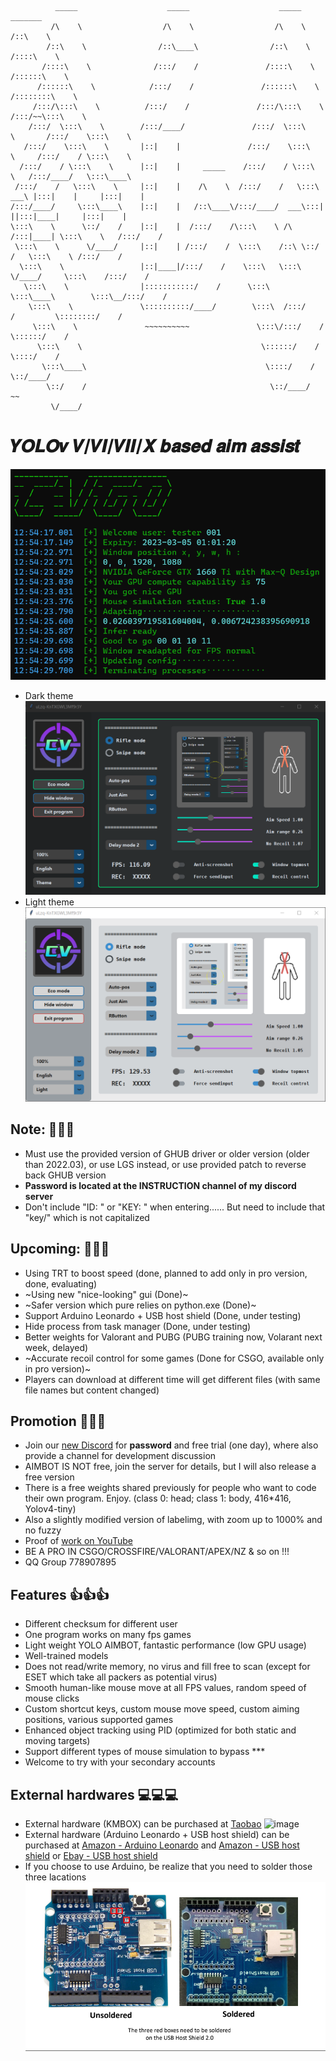 ```
          _____                    _____                    _____                   _______         
         /\    \                  /\    \                  /\    \                 /::\    \        
        /::\    \                /::\____\                /::\    \               /::::\    \       
       /::::\    \              /:::/    /               /::::\    \             /::::::\    \      
      /::::::\    \            /:::/    /               /::::::\    \           /::::::::\    \     
     /:::/\:::\    \          /:::/    /               /:::/\:::\    \         /:::/~~\:::\    \    
    /:::/  \:::\    \        /:::/____/               /:::/  \:::\    \       /:::/    \:::\    \   
   /:::/    \:::\    \       |::|    |               /:::/    \:::\    \     /:::/    / \:::\    \  
  /:::/    / \:::\    \      |::|    |     _____    /:::/    / \:::\    \   /:::/____/   \:::\____\ 
 /:::/    /   \:::\    \     |::|    |    /\    \  /:::/    /   \:::\ ___\ |:::|    |     |:::|    |
/:::/____/     \:::\____\    |::|    |   /::\____\/:::/____/  ___\:::|    ||:::|____|     |:::|    |
\:::\    \      \::/    /    |::|    |  /:::/    /\:::\    \ /\  /:::|____| \:::\    \   /:::/    / 
 \:::\    \      \/____/     |::|    | /:::/    /  \:::\    /::\ \::/    /   \:::\    \ /:::/    /  
  \:::\    \                 |::|____|/:::/    /    \:::\   \:::\ \/____/     \:::\    /:::/    /   
   \:::\    \                |:::::::::::/    /      \:::\   \:::\____\        \:::\__/:::/    /    
    \:::\    \               \::::::::::/____/        \:::\  /:::/    /         \::::::::/    /     
     \:::\    \               ~~~~~~~~~~               \:::\/:::/    /           \::::::/    /      
      \:::\    \                                        \::::::/    /             \::::/    /       
       \:::\____\                                        \::::/    /               \::/____/        
        \::/    /                                         \::/____/                 ~~              
         \/____/                                                                               
```
# 𝒀𝑶𝑳𝑶𝒗 𝑽/𝑽𝑰/𝑽𝑰𝑰/𝑿 𝒃𝒂𝒔𝒆𝒅 𝒂𝒊𝒎 𝒂𝒔𝒔𝒊𝒔𝒕
![image](Gui/cmd.png)
* Dark theme
![image](Gui/dark_theme.png)
* Light theme
![image](Gui/light_theme.png)

## Note: 📝📝📝
* Must use the provided version of GHUB driver or older version (older than 2022.03), or use LGS instead, or use provided patch to reverse back GHUB version
* **Password is located at the INSTRUCTION channel of my discord server**
* Don't include "ID: " or "KEY: " when entering...... But need to include that "key/" which is not capitalized

## Upcoming: 📆📆📆
* Using TRT to boost speed (done, planned to add only in pro version, done, evaluating)
* ~Using new "nice-looking" gui (Done)~
* ~Safer version which pure relies on python.exe (Done)~
* Support Arduino Leonardo + USB host shield (Done, under testing)
* Hide process from task manager (Done, under testing)
* Better weights for Valorant and PUBG (PUBG training now, Volarant next week, delayed)
* ~Accurate recoil control for some games (Done for CSGO, available only in pro version)~
* Players can download at different time will get different files (with same file names but content changed)

## Promotion 🎈🎈🎈
* Join our [new Discord](https://discord.gg/qkvkT7y7mZ) for **password** and free trial (one day), where also provide a channel for development discussion
* AIMBOT IS NOT free, join the server for details, but I will also release a free version
* There is a free weights shared previously for people who want to code their own program. Enjoy. (class 0: head; class 1: body, 416*416, Yolov4-tiny)
* Also a slightly modified version of labelimg, with zoom up to 1000% and no fuzzy
* Proof of [work on YouTube](https://www.youtube.com/channel/UCyDKoZcyp2vDvskHFviRtag)
* BE A PRO IN CSGO/CROSSFIRE/VALORANT/APEX/NZ & so on !!!
* QQ Group 778907895

## Features 👍👍👍
* Different checksum for different user
* One program works on many fps games
* Light weight YOLO AIMBOT, fantastic performance (low GPU usage)
* Well-trained models
* Does not read/write memory, no virus and fill free to scan (except for ESET which take all packers as potential virus)
* Smooth human-like mouse move at all FPS values, random speed of mouse clicks
* Custom shortcut keys, custom mouse move speed, custom aiming positions, various supported games
* Enhanced object tracking using PID (optimized for both static and moving targets)
* Support different types of mouse simulation to bypass ***
* Welcome to try with your secondary accounts

## External hardwares 💻💻💻
* External hardware (KMBOX) can be purchased at [Taobao](https://world.taobao.com/item/659201542143.htm)
![image](Kmbox_A/kmbox_a.png)
* External hardware (Arduino Leonardo + USB host shield) can be purchased at [Amazon - Arduino Leonardo](https://www.amazon.com/KEYESTUDIO-Leonardo-Development-Board-Arduino/dp/B0786LJQ8K/) and [Amazon - USB host shield](https://www.amazon.com/ARCELI-Shield-Arduino-Support-Android/dp/B07J2KKGZ4/) or [Ebay - USB host shield](https://www.ebay.com/itm/393311967986)
* If you choose to use Arduino, be realize that you need to solder those three lacations ![image](Arduino/Notice.png)
